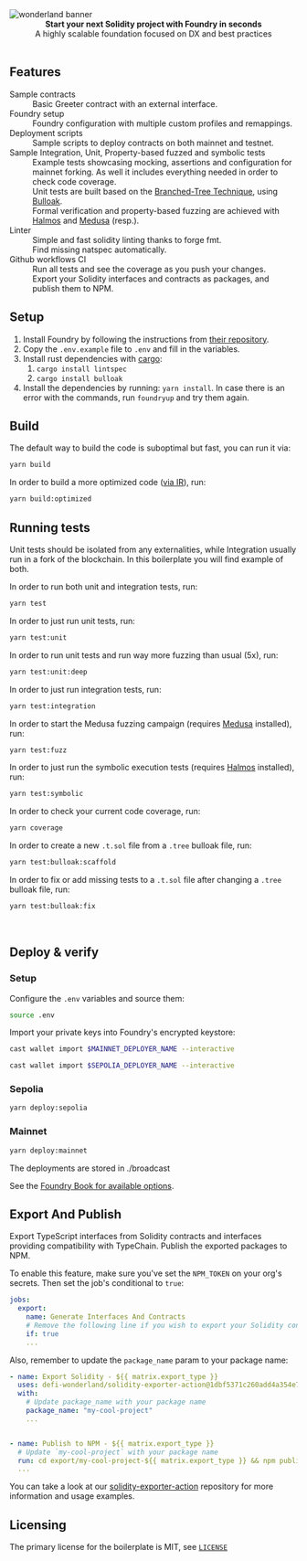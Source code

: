 <img src="https://raw.githubusercontent.com/defi-wonderland/brand/v1.0.0/external/solidity-foundry-boilerplate-banner.png" alt="wonderland banner" align="center" />
<br />

<div align="center"><strong>Start your next Solidity project with Foundry in seconds</strong></div>
<div align="center">A highly scalable foundation focused on DX and best practices</div>

<br />

## Features

<dl>
  <dt>Sample contracts</dt>
  <dd>Basic Greeter contract with an external interface.</dd>

  <dt>Foundry setup</dt>
  <dd>Foundry configuration with multiple custom profiles and remappings.</dd>

  <dt>Deployment scripts</dt>
  <dd>Sample scripts to deploy contracts on both mainnet and testnet.</dd>

  <dt>Sample Integration, Unit, Property-based fuzzed and symbolic tests</dt>
  <dd>Example tests showcasing mocking, assertions and configuration for mainnet forking. As well it includes everything needed in order to check code coverage.</dd>
  <dd>Unit tests are built based on the <a href="https://twitter.com/PaulRBerg/status/1682346315806539776">Branched-Tree Technique</a>, using <a href="https://github.com/alexfertel/bulloak">Bulloak</a>.
  <dd>Formal verification and property-based fuzzing are achieved with <a href="https://github.com/a16z/halmos">Halmos</a> and <a href="https://github.com/crytic/medusa">Medusa</a> (resp.).

  <dt>Linter</dt>
  <dd>Simple and fast solidity linting thanks to forge fmt.</dd>
  <dd>Find missing natspec automatically.</dd>

  <dt>Github workflows CI</dt>
  <dd>Run all tests and see the coverage as you push your changes.</dd>
  <dd>Export your Solidity interfaces and contracts as packages, and publish them to NPM.</dd>
</dl>

## Setup

1. Install Foundry by following the instructions from [their repository](https://github.com/foundry-rs/foundry#installation).
2. Copy the `.env.example` file to `.env` and fill in the variables.
3. Install rust dependencies with [cargo](https://doc.rust-lang.org/cargo/getting-started/installation.html):
   1. `cargo install lintspec`
   2. `cargo install bulloak`
4. Install the dependencies by running: `yarn install`. In case there is an error with the commands, run `foundryup` and try them again.

## Build

The default way to build the code is suboptimal but fast, you can run it via:

```bash
yarn build
```

In order to build a more optimized code ([via IR](https://docs.soliditylang.org/en/v0.8.15/ir-breaking-changes.html#solidity-ir-based-codegen-changes)), run:

```bash
yarn build:optimized
```

## Running tests

Unit tests should be isolated from any externalities, while Integration usually run in a fork of the blockchain. In this boilerplate you will find example of both.

In order to run both unit and integration tests, run:

```bash
yarn test
```

In order to just run unit tests, run:

```bash
yarn test:unit
```

In order to run unit tests and run way more fuzzing than usual (5x), run:

```bash
yarn test:unit:deep
```

In order to just run integration tests, run:

```bash
yarn test:integration
```

In order to start the Medusa fuzzing campaign (requires [Medusa](https://github.com/crytic/medusa/blob/master/docs/src/getting_started/installation.md) installed), run:

```bash
yarn test:fuzz
```

In order to just run the symbolic execution tests (requires [Halmos](https://github.com/a16z/halmos/blob/main/README.md#installation) installed), run:

```bash
yarn test:symbolic
```

In order to check your current code coverage, run:

```bash
yarn coverage
```

In order to create a new `.t.sol` file from a `.tree` bulloak file, run:

```bash
yarn test:bulloak:scaffold
```

In order to fix or add missing tests to a `.t.sol` file after changing a `.tree` bulloak file, run:

```bash
yarn test:bulloak:fix
```

<br>

## Deploy & verify

### Setup

Configure the `.env` variables and source them:

```bash
source .env
```

Import your private keys into Foundry's encrypted keystore:

```bash
cast wallet import $MAINNET_DEPLOYER_NAME --interactive
```

```bash
cast wallet import $SEPOLIA_DEPLOYER_NAME --interactive
```

### Sepolia

```bash
yarn deploy:sepolia
```

### Mainnet

```bash
yarn deploy:mainnet
```

The deployments are stored in ./broadcast

See the [Foundry Book for available options](https://book.getfoundry.sh/reference/forge/forge-create.html).

## Export And Publish

Export TypeScript interfaces from Solidity contracts and interfaces providing compatibility with TypeChain. Publish the exported packages to NPM.

To enable this feature, make sure you've set the `NPM_TOKEN` on your org's secrets. Then set the job's conditional to `true`:

```yaml
jobs:
  export:
    name: Generate Interfaces And Contracts
    # Remove the following line if you wish to export your Solidity contracts and interfaces and publish them to NPM
    if: true
    ...
```

Also, remember to update the `package_name` param to your package name:

```yaml
- name: Export Solidity - ${{ matrix.export_type }}
  uses: defi-wonderland/solidity-exporter-action@1dbf5371c260add4a354e7a8d3467e5d3b9580b8
  with:
    # Update package_name with your package name
    package_name: "my-cool-project"
    ...


- name: Publish to NPM - ${{ matrix.export_type }}
  # Update `my-cool-project` with your package name
  run: cd export/my-cool-project-${{ matrix.export_type }} && npm publish --access public
  ...
```

You can take a look at our [solidity-exporter-action](https://github.com/defi-wonderland/solidity-exporter-action) repository for more information and usage examples.

## Licensing
The primary license for the boilerplate is MIT, see [`LICENSE`](https://github.com/defi-wonderland/solidity-foundry-boilerplate/blob/main/LICENSE)
